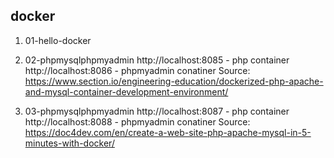 ## docker

1) 01-hello-docker

2) 02-phpmysqlphpmyadmin
http://localhost:8085           - php container
http://localhost:8086           - phpmyadmin conatiner
Source: https://www.section.io/engineering-education/dockerized-php-apache-and-mysql-container-development-environment/

3) 03-phpmysqlphpmyadmin
http://localhost:8087           - php container
http://localhost:8088           - phpmyadmin conatiner
Source: https://doc4dev.com/en/create-a-web-site-php-apache-mysql-in-5-minutes-with-docker/
